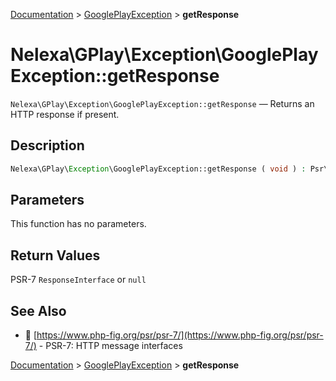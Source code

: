 [Documentation](../../README.md) > [GooglePlayException](README.md) > **getResponse**

# Nelexa\GPlay\Exception\GooglePlayException::getResponse
`Nelexa\GPlay\Exception\GooglePlayException::getResponse` — Returns an HTTP response if present.

## Description
```php
Nelexa\GPlay\Exception\GooglePlayException::getResponse ( void ) : Psr\Http\Message\ResponseInterface | null
```

## Parameters
This function has no parameters.

## Return Values
PSR-7 `ResponseInterface` or `null`

## See Also
* :link: [https://www.php-fig.org/psr/psr-7/](https://www.php-fig.org/psr/psr-7/) - PSR-7: HTTP message interfaces

[Documentation](../../README.md) > [GooglePlayException](README.md) > **getResponse**
